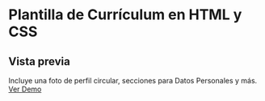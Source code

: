 # Plantilla de Currículum en HTML y CSS

## Vista previa

Incluye una foto de perfil circular, secciones para Datos Personales y más. [Ver Demo](https://juanruizgalileo.github.io/)